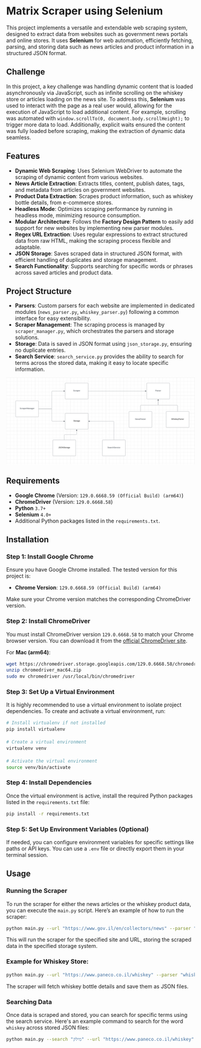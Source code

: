 # Matrix Scraper using Selenium

This project implements a versatile and extendable web scraping system, designed to extract data from websites such as government news portals and online stores. It uses **Selenium** for web automation, efficiently fetching, parsing, and storing data such as news articles and product information in a structured JSON format.

## Challenge

In this project, a key challenge was handling dynamic content that is loaded asynchronously via JavaScript, such as infinite scrolling on the whiskey store or articles loading on the news site. To address this, **Selenium** was used to interact with the page as a real user would, allowing for the execution of JavaScript to load additional content. For example, scrolling was automated with `window.scrollTo(0, document.body.scrollHeight);` to trigger more data to load. Additionally, explicit waits ensured the content was fully loaded before scraping, making the extraction of dynamic data seamless.


## Features

- **Dynamic Web Scraping**: Uses Selenium WebDriver to automate the scraping of dynamic content from various websites.
- **News Article Extraction**: Extracts titles, content, publish dates, tags, and metadata from articles on government websites.
- **Product Data Extraction**: Scrapes product information, such as whiskey bottle details, from e-commerce stores.
- **Headless Mode**: Optimizes scraping performance by running in headless mode, minimizing resource consumption.
- **Modular Architecture**: Follows the **Factory Design Pattern** to easily add support for new websites by implementing new parser modules.
- **Regex URL Extraction**: Uses regular expressions to extract structured data from raw HTML, making the scraping process flexible and adaptable.
- **JSON Storage**: Saves scraped data in structured JSON format, with efficient handling of duplicates and storage management.
- **Search Functionality**: Supports searching for specific words or phrases across saved articles and product data.

## Project Structure

- **Parsers**: Custom parsers for each website are implemented in dedicated modules (`news_parser.py`, `whiskey_parser.py`) following a common interface for easy extensibility.
- **Scraper Management**: The scraping process is managed by `scraper_manager.py`, which orchestrates the parsers and storage solutions.
- **Storage**: Data is saved in JSON format using `json_storage.py`, ensuring no duplicate entries.
- **Search Service**: `search_service.py` provides the ability to search for terms across the stored data, making it easy to locate specific information.

![img.png](img.png)

## Requirements

- **Google Chrome** (Version: `129.0.6668.59 (Official Build) (arm64)`)
- **ChromeDriver** (Version: `129.0.6668.58`)
- **Python** `3.7+`
- **Selenium** `4.0+`
- Additional Python packages listed in the `requirements.txt`.

## Installation

### Step 1: Install Google Chrome

Ensure you have Google Chrome installed. The tested version for this project is:

- **Chrome Version**: `129.0.6668.59 (Official Build) (arm64)`

Make sure your Chrome version matches the corresponding ChromeDriver version.

### Step 2: Install ChromeDriver

You must install ChromeDriver version `129.0.6668.58` to match your Chrome browser version. You can download it from the [official ChromeDriver site](https://chromedriver.chromium.org/downloads).

For **Mac (arm64)**:
```bash
wget https://chromedriver.storage.googleapis.com/129.0.6668.58/chromedriver_mac64.zip
unzip chromedriver_mac64.zip
sudo mv chromedriver /usr/local/bin/chromedriver
```

### Step 3: Set Up a Virtual Environment

It is highly recommended to use a virtual environment to isolate project dependencies. To create and activate a virtual environment, run:

```bash
# Install virtualenv if not installed
pip install virtualenv

# Create a virtual environment
virtualenv venv

# Activate the virtual environment
source venv/bin/activate
```

### Step 4: Install Dependencies

Once the virtual environment is active, install the required Python packages listed in the `requirements.txt` file:

```bash
pip install -r requirements.txt
```

### Step 5: Set Up Environment Variables (Optional)

If needed, you can configure environment variables for specific settings like paths or API keys. You can use a `.env` file or directly export them in your terminal session.

## Usage

### Running the Scraper

To run the scraper for either the news articles or the whiskey product data, you can execute the `main.py` script. Here’s an example of how to run the scraper:

```bash
python main.py --url "https://www.gov.il/en/collectors/news" --parser "news"
```

This will run the scraper for the specified site and URL, storing the scraped data in the specified storage system.

### Example for Whiskey Store:

```bash
python main.py --url "https://www.paneco.co.il/whiskey" --parser "whiskey"
```

The scraper will fetch whiskey bottle details and save them as JSON files.

### Searching Data

Once data is scraped and stored, you can search for specific terms using the search service. Here's an example command to search for the word `whiskey` across stored JSON files:

```bash
python main.py --search "מילק" --url "https://www.paneco.co.il/whiskey" --parser "whiskey"
```